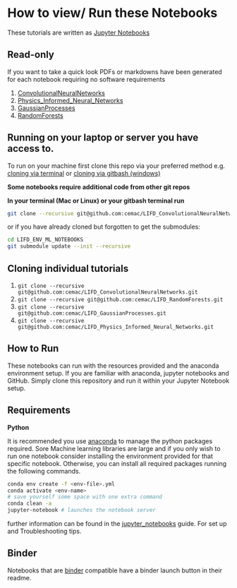 # How to view/ Run these Notebooks

These tutorials are written as [Jupyter Notebooks](https://jupyter-notebook.readthedocs.io/en/stable/)

## Read-only

If you want to take a quick look PDFs or markdowns have been generated for each notebook requiring no software requirements

1. [ConvolutionalNeuralNetworks](https://github.com/cemac/LIFD_ConvolutionalNeuralNetworks/blob/main/CNN_Volcanic_deformation.md)
2. [Physics_Informed_Neural_Networks](https://github.com/cemac/LIFD_Physics_Informed_Neural_Networks/blob/main/PINNs_1DHeatEquationExample.pdf)
3. [GaussianProcesses](https://github.com/cemac/LIFD_GaussianProcesses/blob/main/Gaussian_Processes.md)
4. [RandomForests](https://github.com/cemac/LIFD_RandomForests/blob/main/README.md)

## Running on your laptop or server you have access to.

To run on your machine first clone this repo via your preferred method e.g. [cloning via terminal](https://docs.github.com/en/github/creating-cloning-and-archiving-repositories/cloning-a-repository-from-github/cloning-a-repository) or [cloning via gitbash (windows)](https://www.gitkraken.com/blog/what-is-git-bash)

**Some notebooks require additional code from other git repos**

**In your terminal (Mac or Linux) or your gitbash terminal run**

```bash
git clone --recursive git@github.com:cemac/LIFD_ConvolutionalNeuralNetworks.git
```
 or if you have already cloned but forgotten to get the submodules:
```bash
cd LIFD_ENV_ML_NOTEBOOKS
git submodule update --init --recursive
```
## Cloning individual tutorials

1. `git clone --recursive git@github.com:cemac/LIFD_ConvolutionalNeuralNetworks.git`
2. `git clone --recursive git@github.com:cemac/LIFD_RandomForests.git`
3. `git clone --recursive git@github.com:cemac/LIFD_GaussianProcesses.git`
4. `git clone --recursive git@github.com:cemac/LIFD_Physics_Informed_Neural_Networks.git`


## How to Run

These notebooks can run with the resources provided and the anaconda environment setup. If you are familiar with anaconda, jupyter notebooks and GitHub. Simply clone this repository and run it within your Jupyter Notebook setup.

## Requirements

**Python**

It is recommended you use [anaconda](https://medium.com/pankajmathur/what-is-anaconda-and-why-should-i-bother-about-it-4744915bf3e6) to manage the python packages required. Sore Machine learning libraries are large and if you only wish to run one notebook consider installing the environment provided for that specific notebook. Otherwise, you can install all required packages running the following commands.  

```bash
conda env create -f <env-file>.yml
conda activate <env-name>
# save yourself some space with one extra command
conda clean -a
jupyter-notebook # launches the notebook server
```

further information can be found in the [jupyter_notebooks](jupyter_notebooks.md) guide. For set up and Troubleshooting tips.

## Binder

Notebooks that are [binder](https://mybinder.readthedocs.io/en/latest/index.html#what-is-binder) compatible have a binder launch button in their readme.  
